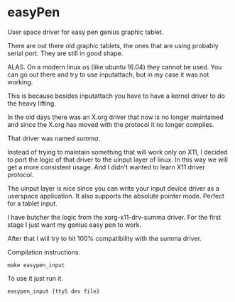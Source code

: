 # easyPen
User space driver for easy pen genius graphic tablet.

There are out there old graphic tablets,
the ones that are using probably serial port.
They are still in good shape.

ALAS. On a modern linux os (like ubuntu 16.04) they cannot be used.
You can go out there and try to use inputattach, but in my case it was not working.

This is because besides inputattach you have to have a kernel driver to do
the heavy lifting.

In the old days there was an X.org driver that now is no longer maintained and
since the X.org has moved with the protocol it no longer compiles.

That driver was named *summa*.

Instead of trying to maintain something that will work only on X11,
I decided to port the logic of that driver to the uinput layer of linux.
In this way we will get a more consistent usage.
And I didn't wanted to learn X11 driver protocol.

The uinput layer is nice since you can write your input device driver as a
userspace application. It also supports the absolute pointer mode.
Perfect for a tablet input.

I have butcher the logic from the xorg-x11-drv-summa driver.
For the first stage I just want my genius easy pen to work.

After that I will try to hit 100% compatibility with the summa driver.

Compilation instructions.

```
make easypen_input
```

To use it just run it.

```
easypen_input {ttyS dev file}
```
